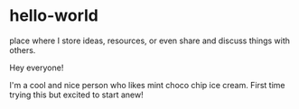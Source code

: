 # hello-world
place where I store ideas, resources, or even share and discuss things with others.

Hey everyone!

I'm a cool and nice person who likes mint choco chip ice cream. 
First time trying this but excited to start anew!
